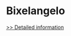 # Bixelangelo
[>> Detailed information](https://secure.shareit.com/shareit/product.html?productid=300099992&affiliateid=200057808)